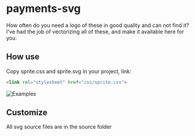 # payments-svg
How often do you need a logo of these in good quality and can not find it? I've had the job of vectorizing all of these, and make it available here for you.

## How use
Copy sprite.css and sprite.svg in your project, link:

``` html
<link rel="stylesheet" href="css/sprite.css">
```

![Examples](https://lh3.googleusercontent.com/ru1iGASHyHBbFREOEz-5UMNIwayPeCQBIdvQjqAqo5H4jm6FDwVvQdtQCTCcvF_cqfjQcRdYo9W_0tU-0IYlAc3LzJSDLk2P5lbID4FGpZutYfrXIXhWMTWDaPltSDCNETbGVS9UirnFmGknaiDLHe45-DtqlCjWWzqHIVhiV2YC5IB_DzNIIbyMS6bkzMZUP9gKIVRw3oLAURQ-s8WgrCbbPw_zjR2t4gb9rCO4HQyB4BdfWO_D_h-uULFzKt0rcWjoYof0yGvJzdaqPi0evNPa2DQNaxQUqzZvq_nGc46WYC1cJ4OWUcxBA8vhyBl_jDLiSjrF3kbHh-ZgYpS9hbUuK-fV0T433tAzF34QUTWFcS1_XNuJvfewvv-LOGlURxvFp13uA-yxkiuLP5BHEGmxyzsVKlW_34AazpFxJKUEXeFobCLAy7aqf_gE8a5ubjXUBKzkB32QTOCbVp7anirdiPV6yRPgnSKORul--kjphXRq7sE0uC1eVkdJKodqsa9YgPqq0ZY9dW2EMx_jpTo3h6eLYe6rqWHs8G-zL6xjbpVmoRb-DO3zX3UDS2K38vbdbNJr=w1280-h632)

## Customize
All svg source files are in the source folder
